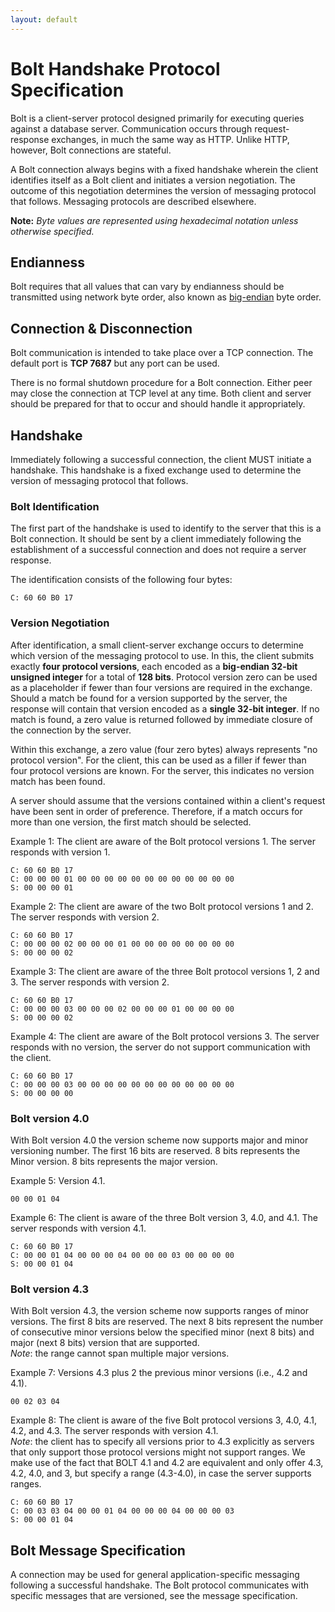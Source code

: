 ```yaml
---
layout: default
---
```

# Bolt Handshake Protocol Specification

Bolt is a client-server protocol designed primarily for executing queries against a database server.
Communication occurs through request-response exchanges, in much the same way as HTTP.
Unlike HTTP, however, Bolt connections are stateful.

A Bolt connection always begins with a fixed handshake wherein the client identifies itself as a Bolt client and initiates a version negotiation.
The outcome of this negotiation determines the version of messaging protocol that follows.
Messaging protocols are described elsewhere.

**Note:** *Byte values are represented using hexadecimal notation unless otherwise specified.*


## Endianness

Bolt requires that all values that can vary by endianness should be transmitted using network byte order, also known as [big\-endian](https://en.wikipedia.org/wiki/Endianness#Etymology) byte order.


## Connection & Disconnection

Bolt communication is intended to take place over a TCP connection.
The default port is **TCP 7687** but any port can be used.

There is no formal shutdown procedure for a Bolt connection.
Either peer may close the connection at TCP level at any time.
Both client and server should be prepared for that to occur and should handle it appropriately.


## Handshake

Immediately following a successful connection, the client MUST initiate a handshake.
This handshake is a fixed exchange used to determine the version of messaging protocol that follows.


### Bolt Identification

The first part of the handshake is used to identify to the server that this is a Bolt connection.
It should be sent by a client immediately following the establishment of a successful connection and does not require a server response.

The identification consists of the following four bytes:

```
C: 60 60 B0 17
```

### Version Negotiation

After identification, a small client-server exchange occurs to determine which version of the messaging protocol to use.
In this, the client submits exactly **four protocol versions**, each encoded as a **big-endian 32-bit unsigned integer** for a total of **128 bits**.
Protocol version zero can be used as a placeholder if fewer than four versions are required in the exchange.
Should a match be found for a version supported by the server, the response will contain that version encoded as a **single 32-bit integer**.
If no match is found, a zero value is returned followed by immediate closure of the connection by the server.

Within this exchange, a zero value (four zero bytes) always represents "no protocol version".
For the client, this can be used as a filler if fewer than four protocol versions are known.
For the server, this indicates no version match has been found.

A server should assume that the versions contained within a client's request have been sent in order of preference.
Therefore, if a match occurs for more than one version, the first match should be selected.


Example 1: The client are aware of the Bolt protocol versions 1. The server responds with version 1.

```
C: 60 60 B0 17
C: 00 00 00 01 00 00 00 00 00 00 00 00 00 00 00 00
S: 00 00 00 01
```

Example 2: The client are aware of the two Bolt protocol versions 1 and 2. The server responds with version 2. 

```
C: 60 60 B0 17
C: 00 00 00 02 00 00 00 01 00 00 00 00 00 00 00 00
S: 00 00 00 02
```

Example 3: The client are aware of the three Bolt protocol versions 1, 2 and 3. The server responds with version 2. 

```
C: 60 60 B0 17
C: 00 00 00 03 00 00 00 02 00 00 00 01 00 00 00 00
S: 00 00 00 02
```

Example 4: The client are aware of the Bolt protocol versions 3. The server responds with no version, the server do not support communication with the client.

```
C: 60 60 B0 17
C: 00 00 00 03 00 00 00 00 00 00 00 00 00 00 00 00
S: 00 00 00 00
```

### Bolt version 4.0
With Bolt version 4.0 the version scheme now supports major and minor versioning number. The first 16 bits are reserved. 8 bits represents the Minor version. 8 bits represents the major version.

Example 5: Version 4.1.

```
00 00 01 04
```


Example 6: The client is aware of the three Bolt version 3, 4.0, and 4.1. The server responds with version 4.1.

```
C: 60 60 B0 17
C: 00 00 01 04 00 00 00 04 00 00 00 03 00 00 00 00
S: 00 00 01 04
```

### Bolt version 4.3
With Bolt version 4.3, the version scheme now supports ranges of minor versions. The first 8 bits are reserved. The next 8 bits represent the number of consecutive minor versions below the specified minor (next 8 bits) and major (next 8 bits) version that are supported.  
*Note*: the range cannot span multiple major versions.


Example 7: Versions 4.3 plus 2 the previous minor versions (i.e., 4.2 and 4.1).

```
00 02 03 04
```


Example 8: The client is aware of the five Bolt protocol versions 3, 4.0, 4.1, 4.2, and 4.3. The server responds with version 4.1.  
*Note*: the client has to specify all versions prior to 4.3 explicitly as servers that only support those protocol versions might not support ranges. We make use of the fact that BOLT 4.1 and 4.2 are equivalent and only offer 4.3, 4.2, 4.0, and 3, but specify a range (4.3-4.0), in case the server supports ranges.

```
C: 60 60 B0 17
C: 00 03 03 04 00 00 01 04 00 00 00 04 00 00 00 03
S: 00 00 01 04
```


## Bolt Message Specification

A connection may be used for general application-specific messaging following a successful handshake.
The Bolt protocol communicates with specific messages that are versioned, see the message specification.
